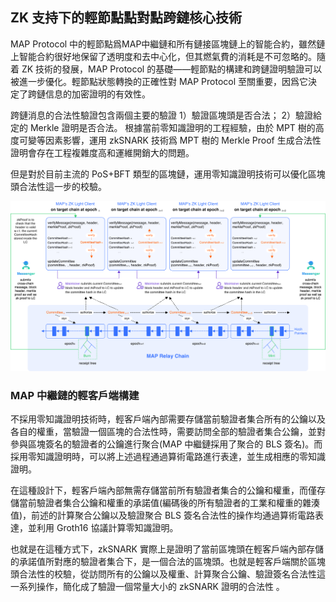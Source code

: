 ## ZK 支持下的輕節點點對點跨鏈核心技術

MAP Protocol 中的輕節點爲MAP中繼鏈和所有鏈接區塊鏈上的智能合約，雖然鏈上智能合約很好地保留了透明度和去中心化，但其燃氣費的消耗是不可忽略的。隨着 ZK 技術的發展，MAP Protocol 的基礎——輕節點的構建和跨鏈證明驗證可以被進一步優化。輕節點狀態轉換的正確性對 MAP Protocol 至關重要，因爲它決定了跨鏈信息的加密證明的有效性。

跨鏈消息的合法性驗證包含兩個主要的驗證
1）驗證區塊頭是否合法；
2）驗證給定的 Merkle 證明是否合法。
根據當前零知識證明的工程經驗，由於 MPT 樹的高度可變等因素影響，運用 zkSNARK 技術爲 MPT 樹的 Merkle Proof 生成合法性證明會存在工程複雜度高和運維開銷大的問題。

但是對於目前主流的 PoS+BFT 類型的區塊鏈，運用零知識證明技術可以優化區塊頭合法性這一步的校驗。

![](zk-enabled-LC.png)

### MAP 中繼鏈的輕客戶端構建
不採用零知識證明技術時，輕客戶端內部需要存儲當前驗證者集合所有的公鑰以及各自的權重，當驗證一個區塊的合法性時，需要訪問全部的驗證者集合公鑰，並對參與區塊簽名的驗證者的公鑰進行聚合(MAP 中繼鏈採用了聚合的 BLS 簽名)。而採用零知識證明時，可以將上述過程通過算術電路進行表達，並生成相應的零知識證明。

在這種設計下，輕客戶端內部無需存儲當前所有驗證者集合的公鑰和權重，而僅存儲當前驗證者集合公鑰和權重的承諾值(編碼後的所有驗證者的工業和權重的雜湊值)，前述的計算聚合公鑰以及驗證聚合 BLS 簽名合法性的操作均通過算術電路表達，並利用 Groth16 協議計算零知識證明。

也就是在這種方式下，zkSNARK 實際上是證明了當前區塊頭在輕客戶端內部存儲的承諾值所對應的驗證者集合下，是一個合法的區塊頭。也就是輕客戶端關於區塊頭合法性的校驗，從訪問所有的公鑰以及權重、計算聚合公鑰、驗證簽名合法性這一系列操作，簡化成了驗證一個常量大小的 zkSNARK 證明的合法性 。
